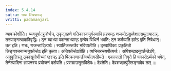 ```yaml
---
index: 5.4.14
sutra: णचः स्त्रियामञ्
vritti: padamanjari
---
```


 व्यावक्रोशीति। व्यवपूर्वात्क्रुशेर्णच्, ठ्कृद्ग्रहणे गतिकारकपूर्वस्यापि ग्रहणम्ऽ णजन्तेऽनुप्रवेशात्समुदायादञ्, तस्याङ्गत्वादादिवृद्धिः। ठ्न य्वाभ्यां पदान्ताभ्याम्ऽ इत्येष विधिर्न भवति; ठ्न कर्मव्यति हारेऽ इति निषेधात्। तत इति। णचः, णजन्तादित्यर्थः। स्वार्तिकस्तत्रैव भविष्यतीति। ठ्स्वार्थिकाः प्रकृतितो लिङ्गवचनान्यनुवर्तन्तेऽ इति कृत्वा। अतिवर्तन्तेऽपीति। व्यभिचरन्त्यपीत्यर्थः। अपिशब्दादनुवर्तन्तेऽपि, अनुवृत्तिस्तु ठ्कासूगोणीभ्यां ष्ठरच्ऽ इति षित्करणान्ङीषर्थादवसीयते। एकान्ततो निवृते हि षकारोऽर्थको भवेत्, तेनेत्यादिना ज्ञापनस्य प्रयोजनं दर्शयति। प्रसन्नाउसुराविशेषः। देवतेति। देवशब्दात्पुंल्लिङ्गादेव तल् ॥